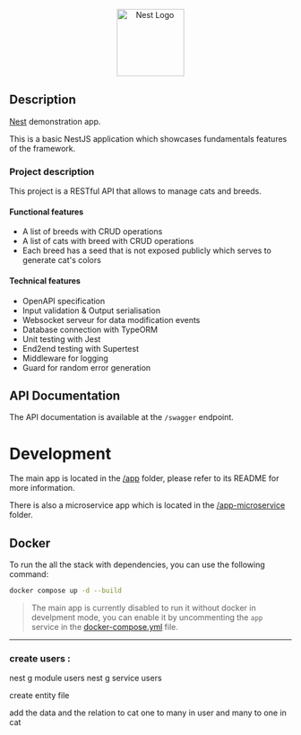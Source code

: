<p align="center">
  <a href="http://nestjs.com/" target="blank"><img src="https://nestjs.com/img/logo-small.svg" width="120" alt="Nest Logo" /></a>
</p>

## Description

[Nest](https://github.com/nestjs/nest) demonstration app.

This is a basic NestJS application which showcases fundamentals features of the framework.

### Project description

This project is a RESTful API that allows to manage cats and breeds.

#### Functional features

- A list of breeds with CRUD operations
- A list of cats with breed with CRUD operations
- Each breed has a seed that is not exposed publicly which serves to generate cat's colors

#### Technical features

- OpenAPI specification
- Input validation & Output serialisation
- Websocket serveur for data modification events
- Database connection with TypeORM
- Unit testing with Jest
- End2end testing with Supertest
- Middleware for logging
- Guard for random error generation

## API Documentation

The API documentation is available at the `/swagger` endpoint.

# Development

The main app is located in the [/app](./app) folder, please refer to its README for more information.

There is also a microservice app which is located in the [/app-microservice](./app-microservice) folder.

## Docker

To run the all the stack with dependencies, you can use the following command:

```bash
docker compose up -d --build
```

> The main app is currently disabled to run it without docker in develpment mode, you can enable it by uncommenting the `app` service in the [docker-compose.yml](./docker-compose.yml) file.


----

### create users : 

nest g module users
nest g service users

create entity file

add the data and the relation to cat one to many in user and many to one in cat